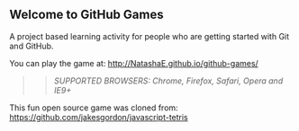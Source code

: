 ## Welcome to GitHub Games

A project based learning activity for people who are getting started with Git and GitHub.

You can play the game at: http://NatashaE.github.io/github-games/

>> _*SUPPORTED BROWSERS*: Chrome, Firefox, Safari, Opera and IE9+_

This fun open source game was cloned from: https://github.com/jakesgordon/javascript-tetris
